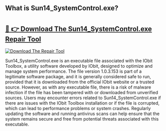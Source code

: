 ## What is Sun14_SystemControl.exe? 

# <h2><a href="https://exedetect.com/download.php?Sun14_SystemControl.exe">🔗 👉 Download The Sun14_SystemControl.exe Repair Tool</a></h2>

[![Download The Repair Tool](https://exedetect.com/download-button.jpg)](https://exedetect.com/download.php?Sun14_SystemControl.exe)

Sun14_SystemControl.exe is an executable file associated with the IObit Toolbox, a utility software developed by IObit, designed to optimize and manage system performance. The file version 1.0.3.153 is part of a legitimate software package, and it is generally considered safe to run, provided that it is downloaded from the official IObit website or a trusted source. However, as with any executable file, there is a risk of malware infection if the file has been tampered with or downloaded from unverified sources. Users may encounter errors related to Sun14_SystemControl.exe if there are issues with the IObit Toolbox installation or if the file is corrupted, which can lead to performance problems or system crashes. Regularly updating the software and running antivirus scans can help ensure that the system remains secure and free from potential threats associated with this executable.